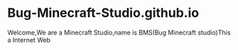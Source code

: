 # Bug-Minecraft-Studio.github.io
Welcome,We are a Minecraft Studio,name is BMS(Bug Minecraft studio)This a Internet Web
